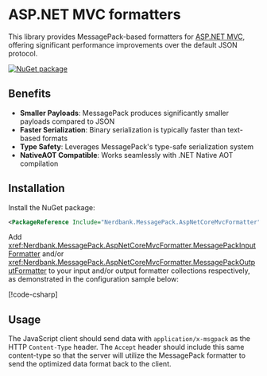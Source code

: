 # ASP.NET MVC formatters

This library provides MessagePack-based formatters for [ASP.NET MVC](https://github.com/dotnet/aspnetcore), offering significant performance improvements over the default JSON protocol.

[![NuGet package](https://img.shields.io/nuget/v/Nerdbank.MessagePack.AspNetCoreMvcFormatter.svg)](https://nuget.org/packages/Nerdbank.MessagePack.AspNetCoreMvcFormatter)

## Benefits

- **Smaller Payloads**: MessagePack produces significantly smaller payloads compared to JSON
- **Faster Serialization**: Binary serialization is typically faster than text-based formats
- **Type Safety**: Leverages MessagePack's type-safe serialization system
- **NativeAOT Compatible**: Works seamlessly with .NET Native AOT compilation

## Installation

Install the NuGet package:

```xml
<PackageReference Include="Nerdbank.MessagePack.AspNetCoreMvcFormatter" Version="x.x.x" />
```

Add <xref:Nerdbank.MessagePack.AspNetCoreMvcFormatter.MessagePackInputFormatter> and/or <xref:Nerdbank.MessagePack.AspNetCoreMvcFormatter.MessagePackOutputFormatter> to your input and/or output formatter collections respectively, as demonstrated in the configuration sample below:

[!code-csharp[](../../samples/AspNetMvc/Program.cs#Configuration)]

## Usage

The JavaScript client should send data with `application/x-msgpack` as the HTTP `Content-Type` header.
The `Accept` header should include this same content-type so that the server will utilize the MessagePack formatter to send the optimized data format back to the client.
